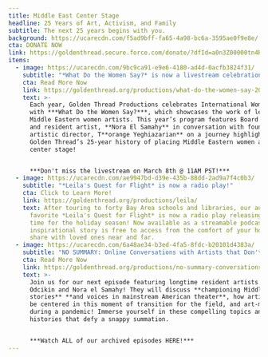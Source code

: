```yaml
---
title: Middle East Center Stage
headline: 25 Years of Art, Activism, and Family
subtitle: The next 25 years begins with you.
background: https://ucarecdn.com/f5ad9bff-fa65-4a98-bc6a-3595ae0f9e8e/
cta: DONATE NOW
link: https://goldenthread.secure.force.com/donate/?dfId=a0n3Z00000tn4RsQAI
items:
  - image: https://ucarecdn.com/9bc9ca91-e9e6-4180-ad4d-0acfb3824f31/
    subtitle: "*What Do the Women Say?* is now a livestream celebration!"
    cta: Read More Now
    link: https://goldenthread.org/productions/what-do-the-women-say-2021/
    text: >-
      Each year, Golden Thread Productions celebrates International Women’s Day
      with ***What Do the Women Say?***, which showcases the work of leading
      Middle Eastern women artists. This year’s program features Board president
      and resident artist, **Nora El Samahy** in conversation with founding
      artistic director, T**orange Yeghiazarian** on a journey highlighting
      Golden Thread’s 25-year history of placing Middle Eastern women artists
      center stage!


      ***Don't miss the livestream on March 8th @ 11AM PST!***
  - image: https://ucarecdn.com/ae9947bd-d39e-435b-88dd-2ad9a7f4c0b3/
    subtitle: "*Leila's Quest for Flight* is now a radio play!"
    cta: Click to Learn More!
    link: https://goldenthread.org/productions/leila/
    text: After touring to forty Bay Area schools and libraries, our audience
      favorite *Leila's Quest for Flight* is now a radio play releasing just in
      time for the holiday season! Now available as a streamable podcast, this
      inspirational story is free to access from the comfort of your home and to
      share with loved ones near and far.
  - image: https://ucarecdn.com/6a48ae34-b3ed-4fa5-8fdc-b20101d4383a/
    subtitle: "NO SUMMARY: Online Conversations with Artists that Don't Fit in a Box!"
    cta: Read More Now
    link: https://goldenthread.org/productions/no-summary-conversations-with-artists-that-dont-fit-in-a-box/
    text: >-
      Join us for our next episode featuring longtime resident artists Evren
      Odcikin and Nora el Samahy! They will discuss **championing Middle Eastern
      stories** **and voices in mainstream American theater**, how artists can
      be centered in this moment of transition for the field, and art-making
      during a pandemic! Immerse yourself in these compelling topics and
      histories that defy a snappy summation. 


      ***Watch ALL of our archived episodes HERE!***
---
```

